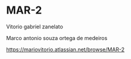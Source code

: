 # MAR-2

Vitorio gabriel zanelato

Marco antonio souza ortega de medeiros

https://mariovitorio.atlassian.net/browse/MAR-2
